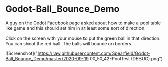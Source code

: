 # Godot-Ball_Bounce_Demo
A guy on the Godot Facebook page asked about how to make a pool table like game and this should set him in at least some sort of direction.

Click on the screen with your mouse to put the green ball in that direction. You can shoot the red ball. The balls will bounce on borders.

![Screenshot]("https://raw.githubusercontent.com/Spearfield/Godot-Ball_Bounce_Demo/master/2020-09-19 00_50_42-PoolTest (DEBUG).png")
